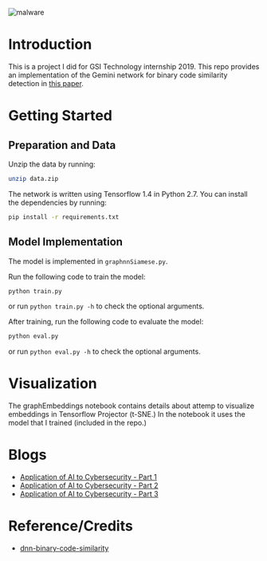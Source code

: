 ![malware](https://www.google.com/url?sa=i&rct=j&q=&esrc=s&source=images&cd=&ved=2ahUKEwi9676RnuDkAhUhPn0KHbIuAJwQjRx6BAgBEAQ&url=https%3A%2F%2Fwww.cpomagazine.com%2Fcyber-security%2Fresearchers-trick-cylance-antivirus-into-thinking-malware-is-trusted-software%2F&psig=AOvVaw2ri43K7GZV6qOwhg3pQUmS&ust=1569097580315493)

# Introduction
This is a project I did for GSI Technology internship 2019. 
This repo provides an implementation of the Gemini network for binary code similarity detection in [this paper](https://arxiv.org/abs/1708.06525).

# Getting Started 

## Preparation and Data
Unzip the data by running:
```bash
unzip data.zip
```

The network is written using Tensorflow 1.4 in Python 2.7. You can install the dependencies by running:
```bash
pip install -r requirements.txt
```

## Model Implementation
The model is implemented in `graphnnSiamese.py`.

Run the following code to train the model:
```bash
python train.py
```
or run `python train.py -h` to check the optional arguments.

After training, run the following code to evaluate the model:
```bash
python eval.py
```
or run `python eval.py -h` to check the optional arguments.

# Visualization
The graphEmbeddings notebook contains details about attemp to visualize embeddings in Tensorflow Projector (t-SNE.) In the notebook it uses the model that I trained (included in the repo.)

# Blogs 
* [Application of AI to Cybersecurity - Part 1](https://medium.com/gsi-technology/application-of-ai-to-cybersecurity-part-1-68d252fafdd5)
* [Application of AI to Cybersecurity - Part 2](https://medium.com/gsi-technology/application-of-ai-to-cybersecurity-part-2-3e27ae468fa5)
* [Application of AI to Cybersecurity - Part 3](https://medium.com/gsi-technology/application-of-ai-to-cybersecurity-part-3-19659bdb3422)

# Reference/Credits
* [dnn-binary-code-similarity](https://github.com/xiaojunxu/dnn-binary-code-similarity)
